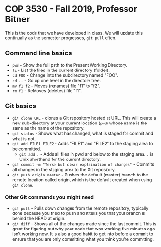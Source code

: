 # COP 3530 - Fall 2019, Professor Bitner

This is the code that we have developed in class.
We will update this continually as the semester progresses, `git pull` often.

## Command line basics
* `pwd` - Show the full path to the Present Working Directory.
* `li` - List the files in the current directory (folder).
* `cd FOO` - Change into the subdirectory named "FOO".
* `cd ..` - Go up one level in the directory tree.
* `mv f1 f2` - Moves (renames) file "f1" to "f2".
* `rm f1` - ReMoves (deletes) file "f1".

## Git basics
* `git clone URL` - clones a Git repository hosted at URL. This will create a new sub-directory at your current location (`pwd`) whose name is the same as the name of the repository.
* `git status` - Shows what has changed, what is staged for commit and what is not.
* `git add FILE1 FILE2` - Adds "FILE1" and "FILE2" to the staging area to be committed.
	* `git add .` - Adds all files in pwd and below to the staging area. `.` is Unix shorthand for the current directory.
* `git commit -m "Terse but clear explaination of changes"` - Commits all changes in the staging area to the Git repository.
* `git push origin master` - Pushes the default (master) branch to the remote location called origin, which is the default created when using `git clone`.

### Other Git commands you might need
* `git pull` - Pulls down changes from the remote repository, typically done because you tried to push and it tells you that your branch is behind the HEAD at origin.
* `git diff` - Shows all of the changes made since the last commit. This is great for figuring out why your code that was working five minutes ago isn't working now. It is also a good habit to get into before a commit to ensure that you are only committing what you think you're committing.